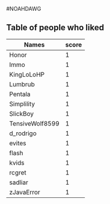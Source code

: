 #NOAHDAWG
## Table of people who liked
Names | score
--- | ---
Honor | 1
Immo | 1
KingLoLoHP | 1
Lumbrub | 1
Pentala | 1
Simplility | 1
SlickBoy | 1
TensiveWolf8599 | 1
d_rodrigo | 1
evites | 1
flash | 1
kvids | 1
rcgret | 1
sadliar | 1
zJavaError | 1
